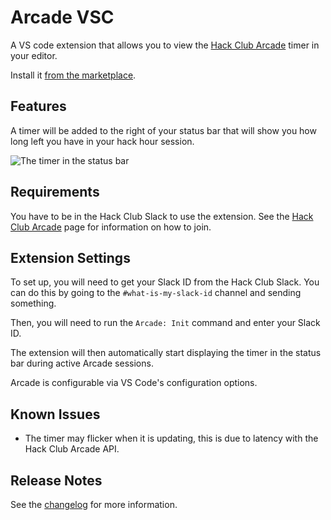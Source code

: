 # Arcade VSC

A VS code extension that allows you to view the [Hack Club Arcade](https://hackclub.com/arcade) timer in your editor.  

Install it [from the marketplace](https://marketplace.visualstudio.com/items?itemName=samdev.arcade-vsc).

## Features

A timer will be added to the right of your status bar that will show you how long left you have in your hack hour session.

![The timer in the status bar](https://cloud-dgalzi41m-hack-club-bot.vercel.app/0image.png)

## Requirements

You have to be in the Hack Club Slack to use the extension. See the [Hack Club Arcade](https://hackclub.com/arcade) page for information on how to join.

## Extension Settings

To set up, you will need to get your Slack ID from the Hack Club Slack. You can do this by going to the `#what-is-my-slack-id` channel and sending something.

Then, you will need to run the `Arcade: Init` command and enter your Slack ID.

The extension will then automatically start displaying the timer in the status bar during active Arcade sessions.

Arcade is configurable via VS Code's configuration options.

## Known Issues

- The timer may flicker when it is updating, this is due to latency with the Hack Club Arcade API.

## Release Notes

See the [changelog](https://github.com/samdev-7/arcade-vsc/blob/main/CHANGELOG.md) for more information.
